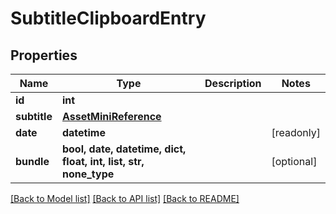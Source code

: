 # SubtitleClipboardEntry


## Properties

Name | Type | Description | Notes
------------ | ------------- | ------------- | -------------
**id** | **int** |  | 
**subtitle** | [**AssetMiniReference**](AssetMiniReference.md) |  | 
**date** | **datetime** |  | [readonly] 
**bundle** | **bool, date, datetime, dict, float, int, list, str, none_type** |  | [optional] 

[[Back to Model list]](../#documentation-for-models) [[Back to API list]](../#documentation-for-api-endpoints) [[Back to README]](../)


